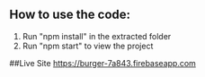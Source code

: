 ## How to use the code:

1) Run "npm install" in the extracted folder
2) Run "npm start" to view the project

##Live Site
https://burger-7a843.firebaseapp.com
